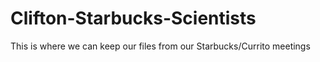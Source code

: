 # Clifton-Starbucks-Scientists
This is where we can keep our files from our Starbucks/Currito meetings
